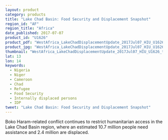 ```yaml
---
layout: product
category: products
title: "Lake Chad Basin: Food Security and Displacement Snapshot"
region_id: "AF"
region_title: "Africa"
date_published: 2017-07-07
product_id: "U1626"
product_pdf: "WestAfrica_LakeChadDisplacementUpdate_2017Jul07_HIU_U1626.pdf"
product_jpg: "WestAfrica_LakeChadDisplacementUpdate_2017Jul07_HIU_U1626.jpg"
thumbnail: "WestAfrica_LakeChadDisplacementUpdate_2017Jul07_HIU_U1626_thumb.jpg"
lat: 13
lon: 14
keywords:
  - Nigeria
  - Niger
  - Cameroon
  - Chad
  - Refugee
  - Food Security
  - Internally displaced persons
  - IDP
tweet: "Lake Chad Basin: Food Security and Displacement Snapshot"
---
```

Boko Haram-related conflict continues to restrict humanitarian access in the Lake Chad Basin region, where an estimated 10.7 million people need assistance and 2.4 million are displaced. 
